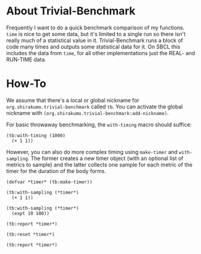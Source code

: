 # About Trivial-Benchmark
Frequently I want to do a quick benchmark comparison of my functions. ``time`` is nice to get some data, but it's limited to a single run so there isn't really much of a statistical value in it. Trivial-Benchmark runs a block of code many times and outputs some statistical data for it. On SBCL this includes the data from ``time``, for all other implementations just the REAL- and RUN-TIME data.

# How-To
We assume that there's a local or global nickname for ``org.shirakumo.trivial-benchmark`` called ``tb``. You can activate the global nickname with ``(org.shirakumo.trivial-benchmark:add-nickname)``.

For basic throwaway benchmarking, the ``with-timing`` macro should suffice:

    (tb:with-timing (1000)
      (+ 1 1))

However, you can also do more complex timing using `make-timer` and `with-sampling`. The former creates a new timer object (with an optional list of metrics to sample) and the latter collects one sample for each metric of the timer for the duration of the body forms.

    (defvar *timer* (tb:make-timer))
    
    (tb:with-sampling (*timer*)
      (+ 1 1))
    
    (tb:with-sampling (*timer*)
      (expt 10 100))
    
    (tb:report *timer*)
    
    (tb:reset *timer*)
    
    (tb:report *timer*)
